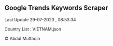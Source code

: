 

## Google Trends Keywords Scraper 
 
Last Update 29-07-2023 , 08:53:34

Country List :
VIETNAM.json



© Abdul Muttaqin 
